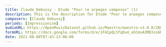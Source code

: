 ```yaml
---
title: Claude Debussy - Etude "Pour le arpeges composes" (1)
description: This is the description for Etude "Pour le arpeges composes" by Claude Debussy
composers: [Claude Debussy]
periods: [Impressionism]
audioURL: https://OpenMusicDataset.github.io/Maestro/maestro-v3.0.0/2009/MIDI-Unprocessed_11_R1_2009_01-05_ORIG_MID--AUDIO_11_R1_2009_11_R1_2009_02_WAV.midi
formURL: https://docs.google.com/forms/d/e/1FAIpQLSfqDu4_aSCmvA3MEXzo6R5l2Yd5dJZJwSdt6aQnzl86KEU6rg/viewform
date: 2021-08-08T07:43:13-06:00
---
```

